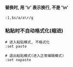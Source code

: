 #### 替换时, 用 '\r' 表示换行, 不是 '\n'

```
:1,$s/a/a\r/g
```

### 粘贴时不自动格式化(缩进)

```
# 进入粘贴模式, 不格式化
:set paste

# 退出粘贴模式(进入正常编辑模式)
:set nopaste
```
